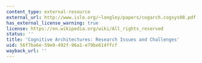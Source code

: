 ```yaml
---
content_type: external-resource
external_url: http://www.isle.org/~langley/papers/cogarch.cogsys08.pdf
has_external_license_warning: true
license: https://en.wikipedia.org/wiki/All_rights_reserved
status: ''
title: 'Cognitive Architectures: Research Issues and Challenges'
uid: 56f7ba6e-59e8-492f-96a1-e79be614ffcf
wayback_url: ''
---
```

